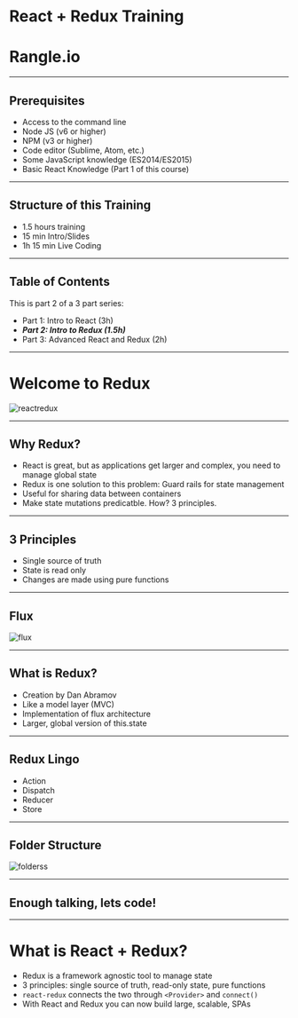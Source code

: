 # React + Redux Training

# Rangle.io

---

## Prerequisites

- Access to the command line
- Node JS (v6 or higher)
- NPM (v3 or higher)
- Code editor (Sublime, Atom, etc.)
- Some JavaScript knowledge (ES2014/ES2015)
- Basic React Knowledge (Part 1 of this course)

---

## Structure of this Training

- 1.5 hours training
- 15 min Intro/Slides
- 1h 15 min Live Coding

---

## Table of Contents

This is part 2 of a 3 part series:

- Part 1: Intro to React (3h)
- **_Part 2: Intro to Redux (1.5h)_**
- Part 3: Advanced React and Redux (2h)


---

# Welcome to Redux

![reactredux](content/images/reactredux.png "reactredux")

---

## Why Redux?
- React is great, but as applications get larger and complex, you need to manage global state
- Redux is one solution to this problem: Guard rails for state management
- Useful for sharing data between containers
- Make state mutations predicatble. How? 3 principles.

---

## 3 Principles

- Single source of truth
- State is read only
- Changes are made using pure functions


---
## Flux

![flux](content/images/flux.png "flux")

---

## What is Redux?

- Creation by Dan Abramov
- Like a model layer (MVC)
- Implementation of flux architecture
- Larger, global version of this.state

---

## Redux Lingo

- Action
- Dispatch
- Reducer
- Store

---

## Folder Structure

![folderss](content/images/folderss.png "folderss")

---

## Enough talking, lets code!

---

# What is React + Redux?

- Redux is a framework agnostic tool to manage state
- 3 principles: single source of truth, read-only state, pure functions
- `react-redux` connects the two through `<Provider>` and `connect()`
- With React and Redux you can now build large, scalable, SPAs



